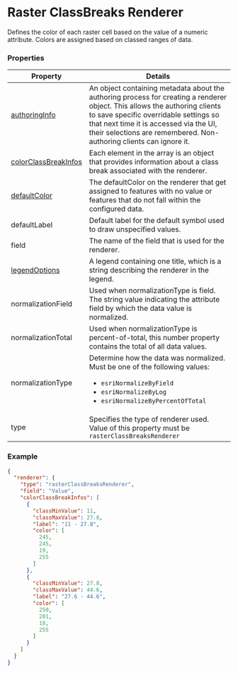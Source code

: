 # Raster ClassBreaks Renderer

Defines the color of each raster cell based on the value of a numeric attribute. Colors are assigned based on classed ranges of data.

### Properties

| Property | Details
| --- | ---
| [authoringInfo](authoringInfo.md) | An object containing metadata about the authoring process for creating a renderer object. This allows the authoring clients to save specific overridable settings so that next time it is accessed via the UI, their selections are remembered. Non-authoring clients can ignore it.
| [colorClassBreakInfos](colorClassBreakInfo.md) | Each element in the array is an object that provides information about a class break associated with the renderer.
| [defaultColor](color.md) | The defaultColor on the renderer that get assigned to features with no value or features that do not fall within the configured data.
| defaultLabel | Default label for the default symbol used to draw unspecified values.
| field | The name of the field that is used for the renderer.
| [legendOptions](rendererLegendOptions.md) | A legend containing one title, which is a string describing the renderer in the legend.
| normalizationField | Used when normalizationType is field. The string value indicating the attribute field by which the data value is normalized.
| normalizationTotal | Used when normalizationType is percent-of-total, this number property contains the total of all data values.
| normalizationType | Determine how the data was normalized.<br>Must be one of the following values:<ul><li>`esriNormalizeByField`</li><li>`esriNormalizeByLog`</li><li>`esriNormalizeByPercentOfTotal`</li></ul>
| type | Specifies the type of renderer used.<br>Value of this property must be `rasterClassBreaksRenderer`


### Example

```json
{
  "renderer": {
    "type": "rasterClassBreaksRenderer",
    "field": "Value",
    "colorClassBreakInfos": [
      {
        "classMinValue": 11,
        "classMaxValue": 27.8,
        "label": "11 - 27.8",
        "color": [
          245,
          245,
          19,
          255
        ]
      },
      {
        "classMinValue": 27.8,
        "classMaxValue": 44.6,
        "label": "27.6 - 44.6",
        "color": [
          250,
          201,
          18,
          255
        ]
      }
    ]
  }
}
```

